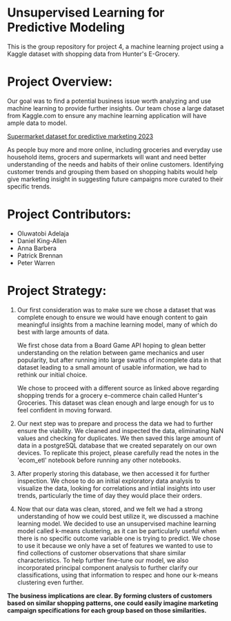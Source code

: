 # Unsupervised Learning for Predictive Modeling 
This is the group repository for project 4, a machine learning project using a Kaggle dataset with shopping data from Hunter's E-Grocery.

# Project Overview:
Our goal was to find a potential business issue worth analyzing and use machine learning to provide further insights.  Our team chose a large dataset from Kaggle.com to ensure any machine learning application will have ample data to model.

[Supermarket dataset for predictive marketing 2023](https://www.kaggle.com/datasets/hunter0007/ecommerce-dataset-for-predictive-marketing-2023/code)

As people buy more and more online, including groceries and everyday use household items, grocers and supermarkets will want and need better understanding of the needs and habits of their online customers.  Identifying customer trends and grouping them based on shopping habits would help give marketing insight in suggesting future campaigns more curated to their specific trends.

# Project Contributors:
- Oluwatobi Adelaja
- Daniel King-Allen
- Anna Barbera
- Patrick Brennan
- Peter Warren

# Project Strategy:
1. Our first consideration was to make sure we chose a dataset that was complete enough to ensure we would have enough content to gain meaningful insights from a machine learning model, many of which do best with large amounts of data. <br> 

    We first chose data from a Board Game API hoping to glean better understanding on the relation between game mechanics and user popularity, but after running into large swaths of incomplete data in that dataset leading to a small amount of usable information, we had to rethink our initial choice.  <br>

    We chose to proceed with a different source as linked above regarding shopping trends for a grocery e-commerce chain called Hunter's Groceries.  This dataset was clean enough and large enough for us to feel confident in moving forward.

2.  Our next step was to prepare and process the data we had to further ensure the viability.  We cleaned and inspected the data, eliminating NaN values and checking for duplicates. We then saved this large amount of data in a postgreSQL database that we created separately on our own devices.  To replicate this project, please carefully read the notes in the 'ecom_etl' notebook before running any other notebooks.

3. After properly storing this database, we then accessed it for further inspection.  We chose to do an initial exploratory data analysis to visualize the data, looking for correlations and intiial insights into user trends, particularly the time of day they would place their orders.  

4.  Now that our data was clean, stored, and we felt we had a strong understanding of how we could best utilize it, we discussed a machine learning model.  We decided to use an unsupervised machine learning model called k-means clustering, as it can be particularly useful when there is no specific outcome variable one is trying to predict.  We chose to use it because we only have a set of features we wanted to use to find collections of customer observations that share similar characteristics.  To help further fine-tune our model, we also incorporated principal component analysis to further clarify our classifications, using that information to respec and hone our k-means clustering even further.

<b>The business implications are clear.  By forming clusters of customers based on similar shopping patterns, one could easily imagine marketing campaign specifications for each group based on those similarities.</b>
